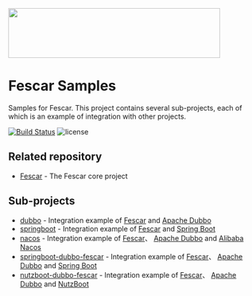 <img src="https://github.com/fescar-group/fescar-samples/blob/master/doc/img/fescar.png"  height="100" width="426">

# Fescar Samples

Samples for Fescar. This project contains several sub-projects, each of which is an example of integration with other projects.
                                
[![Build Status](https://travis-ci.org/fescar-group/fescar-samples.svg?branch=master)](https://travis-ci.org/fescar-group/fescar-samples) 
![license](https://img.shields.io/github/license/fescar-group/fescar-samples.svg)

## Related repository

* [Fescar](https://github.com/alibaba/fescar) - The Fescar core project

## Sub-projects

* [dubbo](https://github.com/fescar-group/fescar-samples/tree/master/dubbo) - Integration example of [Fescar](https://github.com/alibaba/fescar) and [Apache Dubbo](https://github.com/apache/incubator-dubbo)
* [springboot](https://github.com/fescar-group/fescar-samples/tree/master/springboot) - Integration example of [Fescar](https://github.com/alibaba/fescar) and [Spring Boot](https://github.com/spring-projects/spring-boot/) 
* [nacos](https://github.com/fescar-group/fescar-samples/tree/master/nacos) - Integration example of [Fescar](https://github.com/alibaba/fescar)、 [Apache Dubbo](https://github.com/apache/incubator-dubbo) and [Alibaba Nacos](https://github.com/alibaba/nacos/) 
* [springboot-dubbo-fescar](https://github.com/fescar-group/fescar-samples/tree/master/nutzboot-dubbo-fescar) - Integration example of [Fescar](https://github.com/alibaba/fescar)、 [Apache Dubbo](https://github.com/apache/incubator-dubbo) and [Spring Boot](https://github.com/spring-projects/spring-boot/) 
* [nutzboot-dubbo-fescar](https://github.com/fescar-group/fescar-samples/tree/master/nutzboot-dubbo-fescar) - Integration example of [Fescar](https://github.com/alibaba/fescar)、 [Apache Dubbo](https://github.com/apache/incubator-dubbo) and [NutzBoot](https://github.com/nutzam/nutzboot/) 
